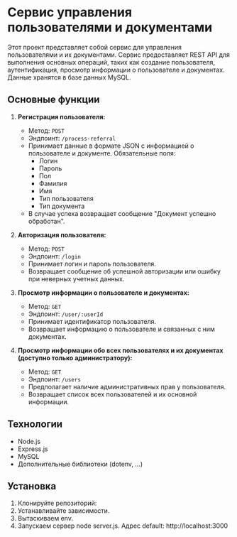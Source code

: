 # Сервис управления пользователями и документами

Этот проект представляет собой сервис для управления пользователями и их документами. Сервис предоставляет REST API для выполнения основных операций, таких как создание пользователя, аутентификация, просмотр информации о пользователе и документах. Данные хранятся в базе данных MySQL.

## Основные функции

1. **Регистрация пользователя:**

   - Метод: `POST`
   - Эндпоинт: `/process-referral`
   - Принимает данные в формате JSON с информацией о пользователе и документе. Обязательные поля:
     - Логин
     - Пароль
     - Пол
     - Фамилия
     - Имя
     - Тип пользователя
     - Тип документа
   - В случае успеха возвращает сообщение "Документ успешно обработан".

2. **Авторизация пользователя:**

   - Метод: `POST`
   - Эндпоинт: `/login`
   - Принимает логин и пароль пользователя.
   - Возвращает сообщение об успешной авторизации или ошибку при неверных учетных данных.

3. **Просмотр информации о пользователе и документах:**

   - Метод: `GET`
   - Эндпоинт: `/user/:userId`
   - Принимает идентификатор пользователя.
   - Возвращает информацию о пользователе и связанных с ним документах.

4. **Просмотр информации обо всех пользователях и их документах (доступно только администратору):**
   - Метод: `GET`
   - Эндпоинт: `/users`
   - Предполагает наличие административных прав у пользователя.
   - Возвращает список всех пользователей и их основной информации.

## Технологии

- Node.js
- Express.js
- MySQL
- Дополнительные библиотеки (dotenv, ...)

## Установка

1. Клонируйте репозиторий:
2. Устанавливайте зависимости.
3. Вытаскиваем env.
4. Запускаем сервер node server.js. Адрес default: http://localhost:3000
